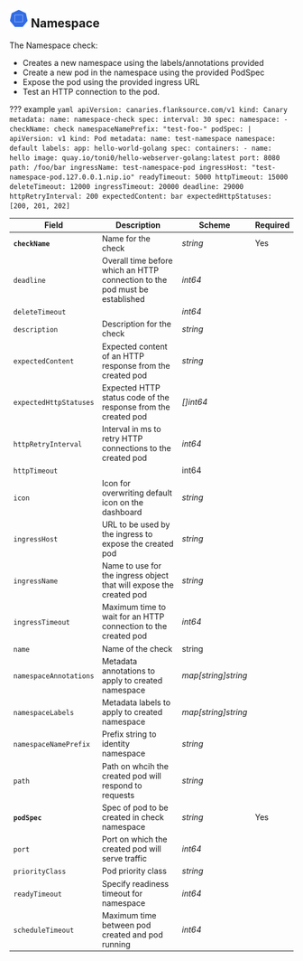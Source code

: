 ## <img src='https://raw.githubusercontent.com/flanksource/flanksource-ui/main/src/icons/namespace.svg' style='height: 32px'/> Namespace

The Namespace check:

* Creates a new namespace using the labels/annotations provided
* Create a new pod in the namespace using the provided PodSpec
* Expose the pod using the provided ingress URL
* Test an HTTP connection to the pod.

??? example
     ```yaml
      apiVersion: canaries.flanksource.com/v1
      kind: Canary
      metadata:
        name: namespace-check
      spec:
        interval: 30
        spec:
          namespace:
            - checkName: check
              namespaceNamePrefix: "test-foo-"
              podSpec: |
                apiVersion: v1
                kind: Pod
                metadata:
                  name: test-namespace
                  namespace: default
                  labels:
                    app: hello-world-golang
                spec:
                  containers:
                    - name: hello
                      image: quay.io/toni0/hello-webserver-golang:latest
              port: 8080
              path: /foo/bar
              ingressName: test-namespace-pod
              ingressHost: "test-namespace-pod.127.0.0.1.nip.io"
              readyTimeout: 5000
              httpTimeout: 15000
              deleteTimeout: 12000
              ingressTimeout: 20000
              deadline: 29000
              httpRetryInterval: 200
              expectedContent: bar
              expectedHttpStatuses: [200, 201, 202]
     ```

| Field | Description | Scheme | Required |
| ----- | ----------- | ------ | -------- |
| **`checkName`** | Name for the check | *string* | Yes |
| `deadline` | Overall time before which an HTTP connection to the pod must be established | *int64* |  |
| `deleteTimeout` |  | *int64* |  |
| `description` | Description for the check | *string* |  |
| `expectedContent` | Expected content of an HTTP response from the created pod | *string* |  |
| `expectedHttpStatuses` | Expected HTTP status code of the response from the created pod | *\[\]int64* |  |
| `httpRetryInterval` | Interval in ms to retry HTTP connections to the created pod | *int64* |  |
| `httpTimeout` |  | int64 |  |
| `icon` | Icon for overwriting default icon on the dashboard | *string* |  |
| `ingressHost` | URL to be used by the ingress to expose the created pod | *string* |  |
| `ingressName` | Name to use for the ingress object that will expose the created pod | *string* |  |
| `ingressTimeout` | Maximum time to wait for an HTTP connection to the created pod | *int64* |  |
| `name` | Name of the check | string |  |
| `namespaceAnnotations` | Metadata annotations to apply to created namespace | *map[string]string* |  |
| `namespaceLabels` | Metadata labels to apply to created namespace | *map[string]string* |  |
| `namespaceNamePrefix` | Prefix string to identity namespace | *string* |  |
| `path` | Path on whcih the created pod will respond to requests | *string* |  |
| **`podSpec`** | Spec of pod to be created in check namespace | *string* | Yes |
|`port` | Port on which the created pod will serve traffic | *int64* |  |
| `priorityClass` | Pod priority class | *string* |  |
| `readyTimeout` | Specify readiness timeout for namespace | *int64* |  |
| `scheduleTimeout` | Maximum time between pod created and pod running | *int64* |  |

